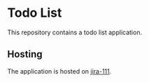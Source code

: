 # Todo List

This repository contains a todo list application.

## Hosting

The application is hosted on [jira-111](https://jira-111.netlify.app/).